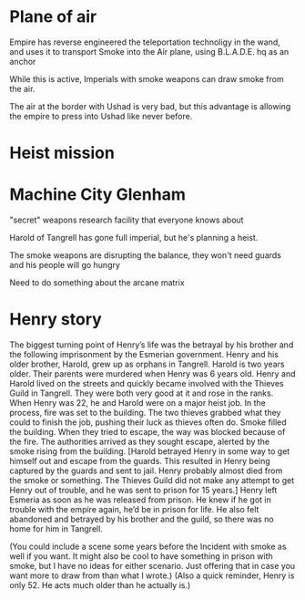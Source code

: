 # Plane of air

Empire has reverse engineered the teleportation technoligy in the wand, and uses it to transport Smoke into the Air plane, using B.L.A.D.E. hq as an anchor

While this is active, Imperials with smoke weapons can draw smoke from the air.

The air at the border with Ushad is very bad, but this advantage is allowing the empire to press into Ushad like never before.

# Heist mission 

# Machine City Glenham

"secret" weapons research facility that everyone knows about

Harold of Tangrell has gone full imperial, but he's planning a heist.

The smoke weapons are disrupting the balance, they won't need guards and his people will go hungry

Need to do something about the arcane matrix

# Henry story

The biggest turning point of Henry’s life was the betrayal by his brother and the following imprisonment by the Esmerian government. Henry and his older brother, Harold, grew up as orphans in Tangrell. Harold is two years older. Their parents were murdered when Henry was 6 years old. Henry and Harold lived on the streets and quickly became involved with the Thieves Guild in Tangrell. They were both very good at it and rose in the ranks.
When Henry was 22, he and Harold were on a major heist job. In the process, fire was set to the building. The two thieves grabbed what they could to finish the job, pushing their luck as thieves often do. Smoke filled the building. When they tried to escape, the way was blocked because of the fire. The authorities arrived as they sought escape, alerted by the smoke rising from the building.
[Harold betrayed Henry in some way to get himself out and escape from the guards. This resulted in Henry being captured by the guards and sent to jail. Henry probably almost died from the smoke or something. The Thieves Guild did not make any attempt to get Henry out of trouble, and he was sent to prison for 15 years.]
Henry left Esmeria as soon as he was released from prison. He knew if he got in trouble with the empire again, he’d be in prison for life. He also felt abandoned and betrayed by his brother and the guild, so there was no home for him in Tangrell.

(You could include a scene some years before the Incident with smoke as well if you want. It might also be cool to have something in prison with smoke, but I have no ideas for either scenario. Just offering that in case you want more to draw from than what I wrote.)
(Also a quick reminder, Henry is only 52. He acts much older than he actually is.)